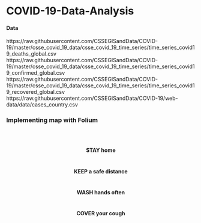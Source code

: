 # COVID-19-Data-Analysis


<h4>Data</h4>
https://raw.githubusercontent.com/CSSEGISandData/COVID-19/master/csse_covid_19_data/csse_covid_19_time_series/time_series_covid19_deaths_global.csv
https://raw.githubusercontent.com/CSSEGISandData/COVID-19/master/csse_covid_19_data/csse_covid_19_time_series/time_series_covid19_confirmed_global.csv
https://raw.githubusercontent.com/CSSEGISandData/COVID-19/master/csse_covid_19_data/csse_covid_19_time_series/time_series_covid19_recovered_global.csv
https://raw.githubusercontent.com/CSSEGISandData/COVID-19/web-data/data/cases_country.csv

<h3>Implementing map with Folium<h3>

![]()


# <h4><center>STAY home</center></h4>
# <h4><center>KEEP a safe distance</center></h4>
# <h4><center>WASH hands often</center></h4>
# <h4><center>COVER your cough</center></h4>

